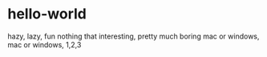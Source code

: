 # hello-world
hazy, lazy, fun
nothing that interesting, pretty much boring
mac or windows, mac or windows, 1,2,3
